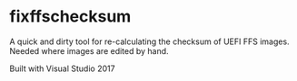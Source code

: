 # fixffschecksum

A quick and dirty tool for re-calculating the checksum of UEFI FFS images. Needed where images are edited by hand.

Built with Visual Studio 2017
